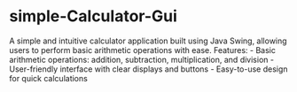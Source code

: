 # simple-Calculator-Gui
 A simple and intuitive calculator application built using Java Swing, allowing users to perform basic arithmetic operations with ease.  Features:  - Basic arithmetic operations: addition, subtraction, multiplication, and division - User-friendly interface with clear displays and buttons - Easy-to-use design for quick calculations 
